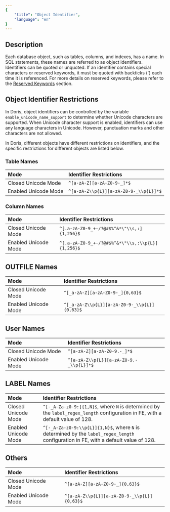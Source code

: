 ```yaml
---
{
    "title": "Object Identifier",
    "language": "en"
}
---
```


<!-- 
Licensed to the Apache Software Foundation (ASF) under one
or more contributor license agreements.  See the NOTICE file
distributed with this work for additional information
regarding copyright ownership.  The ASF licenses this file
to you under the Apache License, Version 2.0 (the
"License"); you may not use this file except in compliance
with the License.  You may obtain a copy of the License at

  http://www.apache.org/licenses/LICENSE-2.0

Unless required by applicable law or agreed to in writing,
software distributed under the License is distributed on an
"AS IS" BASIS, WITHOUT WARRANTIES OR CONDITIONS OF ANY
KIND, either express or implied.  See the License for the
specific language governing permissions and limitations
under the License.
-->

## Description

Each database object, such as tables, columns, and indexes, has a name. In SQL statements, these names are referred to as object identifiers. Identifiers can be quoted or unquoted. If an identifier contains special characters or reserved keywords, it must be quoted with backticks (`) each time it is referenced. For more details on reserved keywords, please refer to the [Reserved Keywords](./reserved-keywords) section.

## Object Identifier Restrictions

In Doris, object identifiers can be controlled by the variable `enable_unicode_name_support` to determine whether Unicode characters are supported. When Unicode character support is enabled, identifiers can use any language characters in Unicode. However, punctuation marks and other characters are not allowed.

In Doris, different objects have different restrictions on identifiers, and the specific restrictions for different objects are listed below.

### Table Names

| Mode               | Identifier Restrictions                             |
| :----------------- | :------------------------------------- |
| Closed Unicode Mode | `^[a-zA-Z][a-zA-Z0-9-_]*$`             |
| Enabled Unicode Mode | `^[a-zA-Z\\p{L}][a-zA-Z0-9-_\\p{L}]*$` |

### Column Names

| Mode               | Identifier Restrictions                                                   |
| :----------------- | :----------------------------------------------------------- |
| Closed Unicode Mode | `^[.a-zA-Z0-9_+-/?@#$%^&*\"\\s,:]{1,256}$` |
| Enabled Unicode Mode | `^[.a-zA-Z0-9_+-/?@#$%^&*\"\\s,:\\p{L}]{1,256}$` |

## OUTFILE Names

| Mode               | Identifier Restrictions                                   |
| :----------------- | :------------------------------------------- |
| Closed Unicode Mode | `^[_a-zA-Z][a-zA-Z0-9-_]{0,63}$`             |
| Enabled Unicode Mode | `^[_a-zA-Z\\p{L}][a-zA-Z0-9-_\\p{L}]{0,63}$` |

## User Names

| Mode               | Identifier Restrictions                              |
| :----------------- | :--------------------------------------- |
| Closed Unicode Mode | `^[a-zA-Z][a-zA-Z0-9.-_]*$`             |
| Enabled Unicode Mode | `^[a-zA-Z\\p{L}][a-zA-Z0-9.-_\\p{L}]*$` |

## LABEL Names

| Mode               | Identifier Restrictions                      |
| :----------------- | :------------------------------ |
| Closed Unicode Mode | `^[-_A-Za-z0-9:]{1,N}$`, where `N` is determined by the `label_regex_length` configuration in FE, with a default value of 128. |
| Enabled Unicode Mode | `^[-_A-Za-z0-9:\\p{L}]{1,N}$`, where `N` is determined by the `label_regex_length` configuration in FE, with a default value of 128. |

## Others

| Mode               | Identifier Restrictions                                  |
| :----------------- | :------------------------------------------ |
| Closed Unicode Mode | `^[a-zA-Z][a-zA-Z0-9-_]{0,63}$`             |
| Enabled Unicode Mode | `^[a-zA-Z\\p{L}][a-zA-Z0-9-_\\p{L}]{0,63}$` |